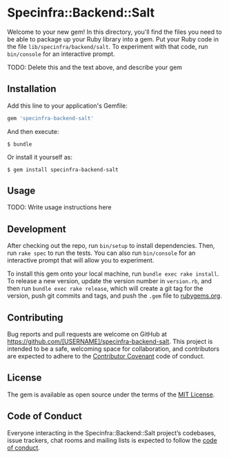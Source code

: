 # Specinfra::Backend::Salt

Welcome to your new gem! In this directory, you'll find the files you need to be able to package up your Ruby library into a gem. Put your Ruby code in the file `lib/specinfra/backend/salt`. To experiment with that code, run `bin/console` for an interactive prompt.

TODO: Delete this and the text above, and describe your gem

## Installation

Add this line to your application's Gemfile:

```ruby
gem 'specinfra-backend-salt'
```

And then execute:

    $ bundle

Or install it yourself as:

    $ gem install specinfra-backend-salt

## Usage

TODO: Write usage instructions here

## Development

After checking out the repo, run `bin/setup` to install dependencies. Then, run `rake spec` to run the tests. You can also run `bin/console` for an interactive prompt that will allow you to experiment.

To install this gem onto your local machine, run `bundle exec rake install`. To release a new version, update the version number in `version.rb`, and then run `bundle exec rake release`, which will create a git tag for the version, push git commits and tags, and push the `.gem` file to [rubygems.org](https://rubygems.org).

## Contributing

Bug reports and pull requests are welcome on GitHub at https://github.com/[USERNAME]/specinfra-backend-salt. This project is intended to be a safe, welcoming space for collaboration, and contributors are expected to adhere to the [Contributor Covenant](http://contributor-covenant.org) code of conduct.

## License

The gem is available as open source under the terms of the [MIT License](http://opensource.org/licenses/MIT).

## Code of Conduct

Everyone interacting in the Specinfra::Backend::Salt project’s codebases, issue trackers, chat rooms and mailing lists is expected to follow the [code of conduct](https://github.com/[USERNAME]/specinfra-backend-salt/blob/master/CODE_OF_CONDUCT.md).
